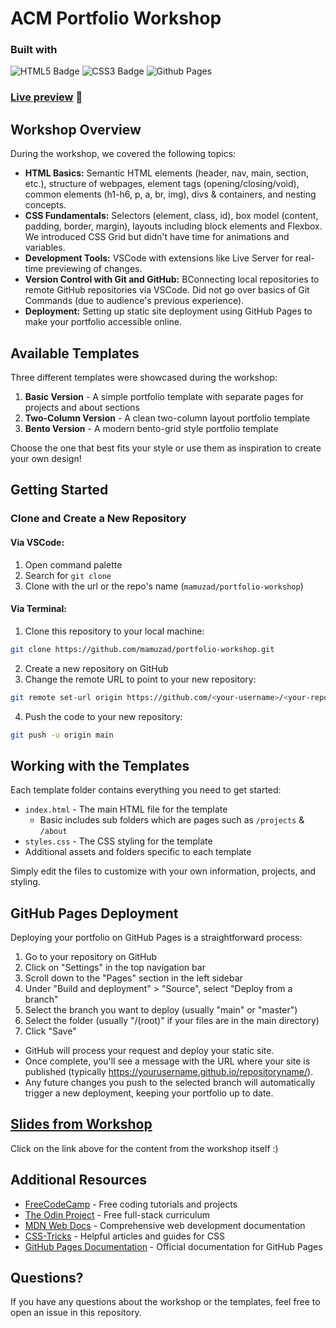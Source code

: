 # ACM Portfolio Workshop

### Built with
![HTML5 Badge](https://img.shields.io/badge/HTML5-E34F26?logo=html5&logoColor=fff&style=for-the-badge)
![CSS3 Badge](https://img.shields.io/badge/CSS3-1572B6?logo=css3&logoColor=fff&style=for-the-badge)
![Github Pages](https://img.shields.io/badge/github%20pages-121013?style=for-the-badge&logo=github&logoColor=white)


### [Live preview](https://mamuzad.github.io/portfolio-workshop/) 🔗
## Workshop Overview

During the workshop, we covered the following topics:

- **HTML Basics:** Semantic HTML elements (header, nav, main, section, etc.), structure of webpages, element tags (opening/closing/void), common elements (h1-h6, p, a, br, img), divs & containers, and nesting concepts.
- **CSS Fundamentals:** Selectors (element, class, id), box model (content, padding, border, margin), layouts including block elements and Flexbox. We introduced CSS Grid but didn't have time for animations and variables.
- **Development Tools:** VSCode with extensions like Live Server for real-time previewing of changes.
- **Version Control with Git and GitHub:** BConnecting local repositories to remote GitHub repositories via VSCode. Did not go over basics of Git Commands (due to audience's previous experience).
- **Deployment:** Setting up static site deployment using GitHub Pages to make your portfolio accessible online.

## Available Templates
Three different templates were showcased during the workshop:

1. **Basic Version** - A simple portfolio template with separate pages for projects and about sections
2. **Two-Column Version** - A clean two-column layout portfolio template
3. **Bento Version** - A modern bento-grid style portfolio template

Choose the one that best fits your style or use them as inspiration to create your own design!

## Getting Started

### Clone and Create a New Repository

#### Via VSCode:
1. Open command palette
2. Search for `git clone`
3. Clone with the url or the repo's name (`mamuzad/portfolio-workshop`)

#### Via Terminal:
1. Clone this repository to your local machine:

```bash
git clone https://github.com/mamuzad/portfolio-workshop.git
```
2. Create a new repository on GitHub
3. Change the remote URL to point to your new repository:
```bash
git remote set-url origin https://github.com/<your-username>/<your-repo>.git
```
4. Push the code to your new repository:
```bash
git push -u origin main
```

## Working with the Templates
Each template folder contains everything you need to get started:

- `index.html` - The main HTML file for the template
  - Basic includes sub folders which are pages such as `/projects` & `/about`
- `styles.css` - The CSS styling for the template
- Additional assets and folders specific to each template

Simply edit the files to customize with your own information, projects, and styling.

## GitHub Pages Deployment
Deploying your portfolio on GitHub Pages is a straightforward process:

1. Go to your repository on GitHub
2. Click on "Settings" in the top navigation bar
3. Scroll down to the "Pages" section in the left sidebar
4. Under "Build and deployment" > "Source", select "Deploy from a branch"
5. Select the branch you want to deploy (usually "main" or "master")
6. Select the folder (usually "/(root)" if your files are in the main directory)
7. Click "Save"

- GitHub will process your request and deploy your static site. 
- Once complete, you'll see a message with the URL where your site is published (typically https://yourusername.github.io/repositoryname/).
- Any future changes you push to the selected branch will automatically trigger a new deployment, keeping your portfolio up to date.

## [Slides from Workshop](https://docs.google.com/presentation/d/1ywRE4bL6pDGbXeCN9mEZJCVNRUao2lCn3lC6rSUe8T8/edit?usp=sharing)
Click on the link above for the content from the workshop itself :)

## Additional Resources
- [FreeCodeCamp](https://www.freecodecamp.org/) - Free coding tutorials and projects
- [The Odin Project](https://www.theodinproject.com/) - Free full-stack curriculum
- [MDN Web Docs](https://developer.mozilla.org/) - Comprehensive web development documentation
- [CSS-Tricks](https://css-tricks.com/) - Helpful articles and guides for CSS
- [GitHub Pages Documentation](https://docs.github.com/en/pages) - Official documentation for GitHub Pages

## Questions?
If you have any questions about the workshop or the templates, feel free to open an issue in this repository.